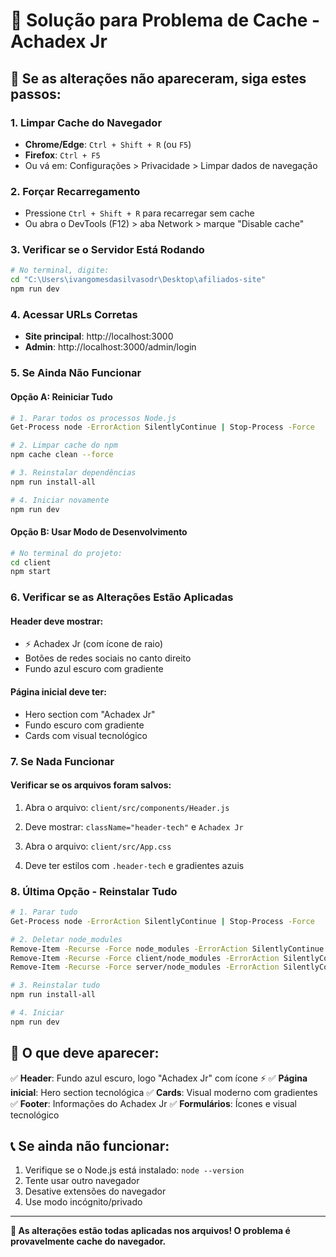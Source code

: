 # 🔧 Solução para Problema de Cache - Achadex Jr

## 🚨 **Se as alterações não apareceram, siga estes passos:**

### **1. Limpar Cache do Navegador**
- **Chrome/Edge**: `Ctrl + Shift + R` (ou `F5`)
- **Firefox**: `Ctrl + F5`
- Ou vá em: Configurações > Privacidade > Limpar dados de navegação

### **2. Forçar Recarregamento**
- Pressione `Ctrl + Shift + R` para recarregar sem cache
- Ou abra o DevTools (F12) > aba Network > marque "Disable cache"

### **3. Verificar se o Servidor Está Rodando**
```bash
# No terminal, digite:
cd "C:\Users\ivangomesdasilvasodr\Desktop\afiliados-site"
npm run dev
```

### **4. Acessar URLs Corretas**
- **Site principal**: http://localhost:3000
- **Admin**: http://localhost:3000/admin/login

### **5. Se Ainda Não Funcionar**

#### **Opção A: Reiniciar Tudo**
```bash
# 1. Parar todos os processos Node.js
Get-Process node -ErrorAction SilentlyContinue | Stop-Process -Force

# 2. Limpar cache do npm
npm cache clean --force

# 3. Reinstalar dependências
npm run install-all

# 4. Iniciar novamente
npm run dev
```

#### **Opção B: Usar Modo de Desenvolvimento**
```bash
# No terminal do projeto:
cd client
npm start
```

### **6. Verificar se as Alterações Estão Aplicadas**

#### **Header deve mostrar:**
- ⚡ Achadex Jr (com ícone de raio)
- Botões de redes sociais no canto direito
- Fundo azul escuro com gradiente

#### **Página inicial deve ter:**
- Hero section com "Achadex Jr"
- Fundo escuro com gradiente
- Cards com visual tecnológico

### **7. Se Nada Funcionar**

#### **Verificar se os arquivos foram salvos:**
1. Abra o arquivo: `client/src/components/Header.js`
2. Deve mostrar: `className="header-tech"` e `Achadex Jr`

3. Abra o arquivo: `client/src/App.css`
4. Deve ter estilos com `.header-tech` e gradientes azuis

### **8. Última Opção - Reinstalar Tudo**
```bash
# 1. Parar tudo
Get-Process node -ErrorAction SilentlyContinue | Stop-Process -Force

# 2. Deletar node_modules
Remove-Item -Recurse -Force node_modules -ErrorAction SilentlyContinue
Remove-Item -Recurse -Force client/node_modules -ErrorAction SilentlyContinue
Remove-Item -Recurse -Force server/node_modules -ErrorAction SilentlyContinue

# 3. Reinstalar tudo
npm run install-all

# 4. Iniciar
npm run dev
```

## 🎯 **O que deve aparecer:**

✅ **Header**: Fundo azul escuro, logo "Achadex Jr" com ícone ⚡
✅ **Página inicial**: Hero section tecnológica
✅ **Cards**: Visual moderno com gradientes
✅ **Footer**: Informações do Achadex Jr
✅ **Formulários**: Ícones e visual tecnológico

## 📞 **Se ainda não funcionar:**
1. Verifique se o Node.js está instalado: `node --version`
2. Tente usar outro navegador
3. Desative extensões do navegador
4. Use modo incógnito/privado

---

**🎉 As alterações estão todas aplicadas nos arquivos! O problema é provavelmente cache do navegador.** 